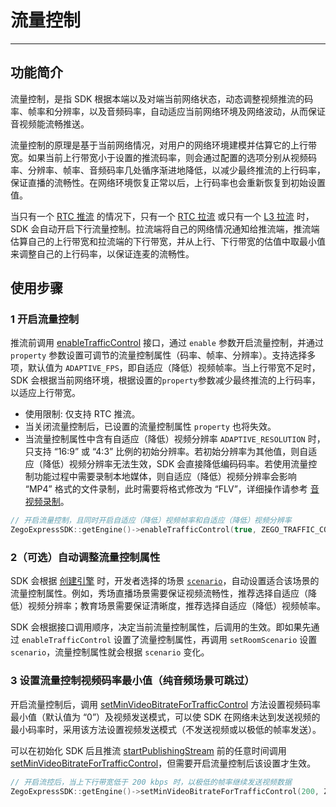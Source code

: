 # 流量控制

---

## 功能简介

流量控制，是指 SDK 根据本端以及对端当前网络状态，动态调整视频推流的码率、帧率和分辨率，以及音频码率，自动适应当前网络环境及网络波动，从而保证音视频能流畅推送。

流量控制的原理是基于当前网络情况，对用户的网络环境建模并估算它的上行带宽。如果当前上行带宽小于设置的推流码率，则会通过配置的选项分别从视频码率、分辨率、帧率、音频码率几处循序渐进地降低，以减少最终推流的上行码率，保证直播的流畅性。在网络环境恢复正常以后，上行码率也会重新恢复到初始设置值。

当只有一个 [RTC 推流](/glossary/term-explanation#rtc-推流) 的情况下，只有一个 [RTC 拉流](/glossary/term-explanation#rtc-推流) 或只有一个 [L3 拉流](/glossary/term-explanation#拉流) 时，SDK 会自动开启下行流量控制。拉流端将自己的网络情况通知给推流端，推流端估算自己的上行带宽和拉流端的下行带宽，并从上行、下行带宽的估值中取最小值来调整自己的上行码率，以保证连麦的流畅性。


## 使用步骤

### 1 开启流量控制

推流前调用 [enableTrafficControl](https://doc-zh.zego.im/article/api?doc=Express_Audio_SDK_API~cpp_windows~class~IZegoExpressEngine#enable-traffic-control) 接口，通过 `enable` 参数开启流量控制，并通过 `property` 参数设置可调节的流量控制属性（码率、帧率、分辨率）。支持选择多项，默认值为 `ADAPTIVE_FPS`，即自适应（降低）视频帧率。当上行带宽不足时，SDK 会根据当前网络环境，根据设置的`property`参数减少最终推流的上行码率，以适应上行带宽。

<Warning title="注意">


* 使用限制: 仅支持 RTC 推流。
* 当关闭流量控制后，已设置的流量控制属性 `property` 也将失效。
* 当流量控制属性中含有自适应（降低）视频分辨率 `ADAPTIVE_RESOLUTION` 时，只支持 “16:9” 或 “4:3” 比例的初始分辨率。若初始分辨率为其他值，则自适应（降低）视频分辨率无法生效，SDK 会直接降低编码码率。若使用流量控制功能过程中需要录制本地媒体，则自适应（降低）视频分辨率会影响 “MP4” 格式的文件录制，此时需要将格式修改为 “FLV”，详细操作请参考 [音视频录制](/real-time-video-windows-cpp/other/local-media-recording)。
</Warning>


```cpp
// 开启流量控制，且同时开启自适应（降低）视频帧率和自适应（降低）视频分辨率
ZegoExpressSDK::getEngine()->enableTrafficControl(true, ZEGO_TRAFFIC_CONTROL_PROPERTY_ADAPTIVE_FPS | ZEGO_TRAFFIC_CONTROL_PROPERTY_ADAPTIVE_RESOLUTION);
```

### 2（可选）自动调整流量控制属性

SDK 会根据 [创建引擎](https://doc-zh.zego.im/article/7637#CreateEngine) 时，开发者选择的场景 [`scenario`](https://doc-zh.zego.im/article/16510)，自动设置适合该场景的流量控制属性。例如，秀场直播场景需要保证视频流畅性，推荐选择自适应（降低）视频分辨率；教育场景需要保证清晰度，推荐选择自适应（降低）视频帧率。

<Warning title="注意">


SDK 会根据接口调用顺序，决定当前流量控制属性，后调用的生效。即如果先通过 `enableTrafficControl` 设置了流量控制属性，再调用 `setRoomScenario` 设置 `scenario`，流量控制属性就会根据 `scenario` 变化。
</Warning>

### 3 设置流量控制视频码率最小值（纯音频场景可跳过）

开启流量控制后，调用 [setMinVideoBitrateForTrafficControl](https://doc-zh.zego.im/article/api?doc=Express_Audio_SDK_API~cpp_windows~class~IZegoExpressEngine#set-min-video-bitrate-for-traffic-control) 方法设置视频码率最小值（默认值为 “0”）及视频发送模式，可以使 SDK 在网络未达到发送视频的最小码率时，采用该方法设置视频发送模式（不发送视频或以极低的帧率发送）。

<Warning title="注意">


可以在初始化 SDK 后且推流 [startPublishingStream](https://doc-zh.zego.im/article/api?doc=Express_Audio_SDK_API~cpp_windows~class~IZegoExpressEngine#start-publishing-stream) 前的任意时间调用 [setMinVideoBitrateForTrafficControl](https://doc-zh.zego.im/article/api?doc=Express_Audio_SDK_API~cpp_windows~class~IZegoExpressEngine#set-min-video-bitrate-for-traffic-control)，但需要开启流量控制后该设置才生效。
</Warning>

```cpp
// 开启流控后，当上下行带宽低于 200 kbps 时，以极低的帧率继续发送视频数据
ZegoExpressSDK::getEngine()->setMinVideoBitrateForTrafficControl(200, ZEGO_TRAFFIC_CONTROL_MIN_VIDEO_BITRATE_MODE_ULTRA_LOW_FPS);
```

<Content />